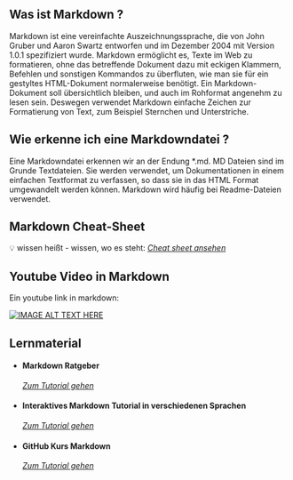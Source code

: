 ## Was ist Markdown ?

Markdown ist eine vereinfachte Auszeichnungssprache, die von John Gruber und Aaron Swartz entworfen und im Dezember 2004 mit Version 1.0.1 spezifiziert wurde. Markdown ermöglicht es, Texte im Web zu formatieren, ohne das betreffende Dokument dazu mit eckigen Klammern, Befehlen und sonstigen Kommandos zu überfluten, wie man sie für ein gestyltes HTML-Dokument normalerweise benötigt. Ein Markdown-Dokument soll übersichtlich bleiben, und auch im Rohformat angenehm zu lesen sein. Deswegen verwendet Markdown einfache Zeichen zur Formatierung von Text, zum Beispiel Sternchen und Unterstriche. 

## Wie erkenne ich eine Markdowndatei ?

Eine Markdowndatei erkennen wir an der Endung *.md. 
MD Dateien sind im Grunde Textdateien. Sie werden verwendet, um Dokumentationen in einem einfachen Textformat zu verfassen, so dass sie in das HTML Format umgewandelt werden können. Markdown wird häufig bei Readme-Dateien verwendet.


## Markdown Cheat-Sheet
:bulb: wissen heißt - wissen, wo es steht:
*[Cheat sheet ansehen](https://github.com/adam-p/markdown-here/wiki/Markdown-Cheatsheet)*

## Youtube Video in Markdown
Ein youtube link in markdown: 


[![IMAGE ALT TEXT HERE](http://img.youtube.com/vi/2qKMNAj6080/0.jpg)](https://www.youtube.com/watch?v=2qKMNAj6080)


## Lernmaterial

- #### **Markdown Ratgeber**
  [*Zum Tutorial gehen*](https://it-talents.de/it-ratgeber/tutorial-markdown-zur-formatierung-von-readme-dateien/)

- #### **Interaktives Markdown Tutorial in verschiedenen Sprachen**
  [*Zum Tutorial gehen*](https://www.markdowntutorial.com/lesson/1/)

- #### **GitHub Kurs Markdown**
  [*Zum Tutorial gehen*](https://lab.github.com/githubtraining/communicating-using-markdown)







